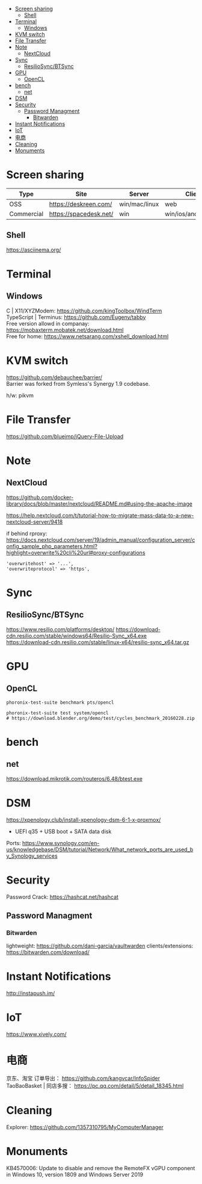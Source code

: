 <!-- TOC -->

- [Screen sharing](#screen-sharing)
    - [Shell](#shell)
- [Terminal](#terminal)
    - [Windows](#windows)
- [KVM switch](#kvm-switch)
- [File Transfer](#file-transfer)
- [Note](#note)
    - [NextCloud](#nextcloud)
- [Sync](#sync)
    - [ResilioSync/BTSync](#resiliosyncbtsync)
- [GPU](#gpu)
    - [OpenCL](#opencl)
- [bench](#bench)
    - [net](#net)
- [DSM](#dsm)
- [Security](#security)
    - [Password Managment](#password-managment)
        - [Bitwarden](#bitwarden)
- [Instant Notifications](#instant-notifications)
- [IoT](#iot)
- [电商](#%E7%94%B5%E5%95%86)
- [Cleaning](#cleaning)
- [Monuments](#monuments)

<!-- /TOC -->

# Screen sharing
|Type|Site|Server|Client|Management|
|---|---|---|---|---|
|OSS|https://deskreen.com/|win/mac/linux|web|ViewOnly|
|Commercial|https://spacedesk.net/|win|win/ios/android/web|Touch|

## Shell
https://asciinema.org/

# Terminal
## Windows
C | X11/XYZModem: https://github.com/kingToolbox/WindTerm  
TypeScript | Terminus: https://github.com/Eugeny/tabby  
Free version allowd in companay: https://mobaxterm.mobatek.net/download.html   
Free for home: https://www.netsarang.com/xshell_download.html  

# KVM switch
https://github.com/debauchee/barrier/   
Barrier was forked from Symless's Synergy 1.9 codebase.

h/w: pikvm

# File Transfer
https://github.com/blueimp/jQuery-File-Upload  

# Note
## NextCloud
https://github.com/docker-library/docs/blob/master/nextcloud/README.md#using-the-apache-image

https://help.nextcloud.com/t/tutorial-how-to-migrate-mass-data-to-a-new-nextcloud-server/9418

if behind rproxy:   
https://docs.nextcloud.com/server/19/admin_manual/configuration_server/config_sample_php_parameters.html?highlight=overwrite%20cli%20url#proxy-configurations

    'overwritehost' => '...',
    'overwriteprotocol' => 'https',

# Sync
## ResilioSync/BTSync
https://www.resilio.com/platforms/desktop/
https://download-cdn.resilio.com/stable/windows64/Resilio-Sync_x64.exe  
https://download-cdn.resilio.com/stable/linux-x64/resilio-sync_x64.tar.gz  

# GPU
## OpenCL
    phoronix-test-suite benchmark pts/opencl

    phoronix-test-suite test system/opencl
    # https://download.blender.org/demo/test/cycles_benchmark_20160228.zip

# bench
## net
https://download.mikrotik.com/routeros/6.48/btest.exe

# DSM
https://xpenology.club/install-xpenology-dsm-6-1-x-proxmox/
- UEFI q35 + USB boot + SATA data disk

Ports: https://www.synology.com/en-us/knowledgebase/DSM/tutorial/Network/What_network_ports_are_used_by_Synology_services

# Security
Password Crack: https://hashcat.net/hashcat

## Password Managment
### Bitwarden
lightweight: https://github.com/dani-garcia/vaultwarden
clients/extensions: https://bitwarden.com/download/

# Instant Notifications
http://instapush.im/

# IoT
https://www.xively.com/

# 电商
京东、淘宝 订单导出： https://github.com/kangvcar/InfoSpider  
TaoBaoBasket | 同店多搜： https://pc.qq.com/detail/5/detail_18345.html  

# Cleaning
Explorer: https://github.com/1357310795/MyComputerManager

# Monuments
KB4570006: Update to disable and remove the RemoteFX vGPU component in Windows 10, version 1809 and Windows Server 2019


